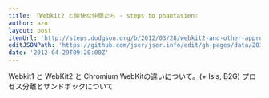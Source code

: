```yaml
---
title: 『Webkit2 と愉快な仲間たち - steps to phantasien』
author: azu
layout: post
itemUrl: 'http://steps.dodgson.org/b/2012/03/28/webkit2-and-other-approaches/'
editJSONPath: 'https://github.com/jser/jser.info/edit/gh-pages/data/2012/04/index.json'
date: '2012-04-29T09:20:00Z'
---
```

Webkit1 と WebKit2 と Chromium WebKitの違いについて。(+ Isis, B2G)
プロセス分離とサンドボックについて
